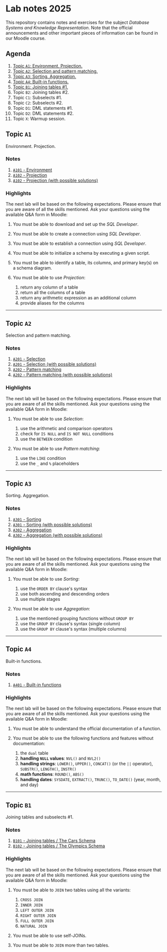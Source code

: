 # Lab notes 2025

This repository contains notes and exercises for the subject *Database Systems and Knowledge Representation*. Note that the official announcements and other important pieces of information can be found in our Moodle course.

## Agenda

1. [Topic `A1`: Environment. Projection.](#topic-a1)
1. [Topic `A2`: Selection and pattern matching.](#topic-a2)
1. [Topic `A3`: Sorting. Aggregation.](#topic-a3)
1. [Topic `A4`: Built-in functions.](#topic-a4)
1. [Topic `B1`: Joining tables #1.](#topic-b1)
1. Topic `B2`: Joining tables #2.
1. Topic `C1`: Subselects #1.
1. Topic `C2`: Subselects #2.
1. Topic `D1`: DML statements #1.
1. Topic `D2`: DML statements #2.
1. Topic `X`: Warmup session.

## Topic `A1`

Environment. Projection.

### Notes

1. [`A101` - Environment](./A101-environment.md)
1. [`A102` - Projection](./A102-projection.md)
1. [`A102` - Projection (with possible solutions)](./A102-projection-full.md)

### Highlights

The next lab will be based on the following expectations. Please ensure that you are aware of all the skills mentioned. Ask your questions using the available Q&A form in Moodle:

1. You must be able to download and set up the *SQL Developer*.
1. You must be able to create a connection using *SQL Developer*.
1. You must be able to establish a connection using *SQL Developer*.
1. You must be able to initialize a schema by executing a given script.
1. You must be able to identify a table, its columns, and primary key(s) on a schema diagram.
1. You must be able to use *Projection*:

   1. return any column of a table
   1. return all the columns of a table
   1. return any arithmetic expression as an additional column
   1. provide aliases for the columns

---

## Topic `A2`

Selection and pattern matching.

### Notes

1. [`A201` - Selection](./A201-selection.md)
1. [`A201` - Selection (with possible solutions)](./A201-selection-full.md)
1. [`A202` - Pattern matching](./A202-pattern-matching.md)
1. [`A202` - Pattern matching (with possible solutions)](./A202-pattern-matching-full.md)

### Highlights

The next lab will be based on the following expectations. Please ensure that you are aware of all the skills mentioned. Ask your questions using the available Q&A form in Moodle:

1. You must be able to use *Selection*:

   1. use the arithmetic and comparison operators
   1. check for `IS NULL` and `IS NOT NULL` conditions
   1. use the `BETWEEN` condition

1. You must be able to use *Pattern matching*:
   1. use the `LIKE` condition
   1. use the `_` and `%` placeholders

---

## Topic `A3`

Sorting. Aggregation.

### Notes

1. [`A301` - Sorting](./A301-sorting.md)
1. [`A301` - Sorting (with possible solutions)](./A301-sorting-full.md)
1. [`A302` - Aggregation](./A302-aggregation.md)
1. [`A302` - Aggregation (with possible solutions)](./A302-aggregation-full.md)

### Highlights

The next lab will be based on the following expectations. Please ensure that you are aware of all the skills mentioned. Ask your questions using the available Q&A form in Moodle:

1. You must be able to use *Sorting*:

   1. use the `ORDER BY` clause's syntax
   1. use both ascending and descending orders
   1. use multiple stages

1. You must be able to use *Aggregation*:

   1. use the mentioned grouping functions without `GROUP BY`
   1. use the `GROUP BY` clause's syntax (single column)
   1. use the `GROUP BY` clause's syntax (multiple columns)

---

## Topic `A4`

Built-in functions.

### Notes

1. [`A401` - Built-in functions](./A401-built-in-functions.md)

### Highlights

The next lab will be based on the following expectations. Please ensure that you are aware of all the skills mentioned. Ask your questions using the available Q&A form in Moodle:

1. You must be able to understand the official documentation of a function.
1. You must be able to use the following functions and features without documentation:

   1. the `dual` table
   1. **handling `NULL` values**: `NVL()` and `NVL2()`
   1. **handling strings**: `LOWER()`, `UPPER()`, `CONCAT()` (or the `||` operator), `SUBSTR()`, `LENGTH()`, `INSTR()`
   1. **math functions**: `ROUND()`, `ABS()`
   1. **handling dates**: `SYSDATE`, `EXTRACT()`, `TRUNC()`, `TO_DATE()` (year, month, and day)

---

## Topic `B1`

Joining tables and subselects #1.

### Notes

1. [`B101` - Joining tables / The Cars Schema](./B101-join-cars-schema.md)
1. [`B102` - Joining tables / The Olympics Schema](./B102-join-olympics-schema.md)

### Highlights

The next lab will be based on the following expectations. Please ensure that you are aware of all the skills mentioned. Ask your questions using the available Q&A form in Moodle:

1. You must be able to `JOIN` two tables using all the variants:

   1. `CROSS JOIN`
   1. `INNER JOIN`
   1. `LEFT OUTER JOIN`
   1. `RIGHT OUTER JOIN`
   1. `FULL OUTER JOIN`
   1. `NATURAL JOIN`

1. You must be able to use self-JOINs.
1. You must be able to `JOIN` more than two tables.